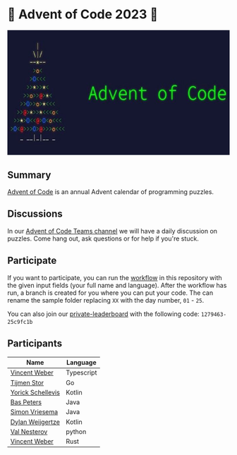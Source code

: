 # 🎄 Advent of Code 2023 🎄

![AoC2022 logo](header.jpeg)

## Summary

[Advent of Code](http://adventofcode.com/) is an annual Advent calendar of programming puzzles.

## Discussions
In our [Advent of Code Teams channel](https://teams.microsoft.com/l/channel/19%3Aa19922f7e4d44bf1b667ce4ed1400606%40thread.skype/Advent%20of%20Code?groupId=211d4c6b-9ca5-4ef6-9849-b6dc4af73f05&tenantId=a6b169f1-592b-4329-8f33-8db8903003c7) we will have a daily discussion on puzzles. Come hang out, ask questions or for help if you're stuck. 

## Participate

If you want to participate, you can run the [workflow](https://github.com/RoyalAholdDelhaize/adventofcode-2023/actions/workflows/add-participant.yml) in this repository with the given input fields (your full name and language). After the workflow has run, a branch is created for you where you can put your code.
The can rename the sample folder replacing `XX` with the day number, `01` - `25`.

You can also join our [private-leaderboard](https://adventofcode.com/2023/leaderboard/private) with the following code: `1279463-25c9fc1b`

## Participants

| Name | Language |
| ---- | -------- |
[Vincent Weber](https://github.com/RoyalAholdDelhaize/adventofcode-2023/tree/vweber/Typescript) | Typescript |
[Tijmen Stor](https://github.com/RoyalAholdDelhaize/adventofcode-2023/tree/tijmenstor/Go) | Go |
[Yorick Schellevis](https://github.com/RoyalAholdDelhaize/adventofcode-2023/tree/KingToadz/Kotlin) | Kotlin |
[Bas Peters](https://github.com/RoyalAholdDelhaize/adventofcode-2023/tree/BasPetersAH/Java) | Java |
[Simon Vriesema](https://github.com/RoyalAholdDelhaize/adventofcode-2023/tree/SimonVriesema/Java) | Java |
[Dylan Weijgertze](https://github.com/RoyalAholdDelhaize/adventofcode-2023/tree/dylanwe/Kotlin) | Kotlin |
[Val Nesterov](https://github.com/RoyalAholdDelhaize/adventofcode-2023/tree/wildvalcom/python) | python |
[Vincent Weber](https://github.com/RoyalAholdDelhaize/adventofcode-2023/tree/vweber/Rust) | Rust |
